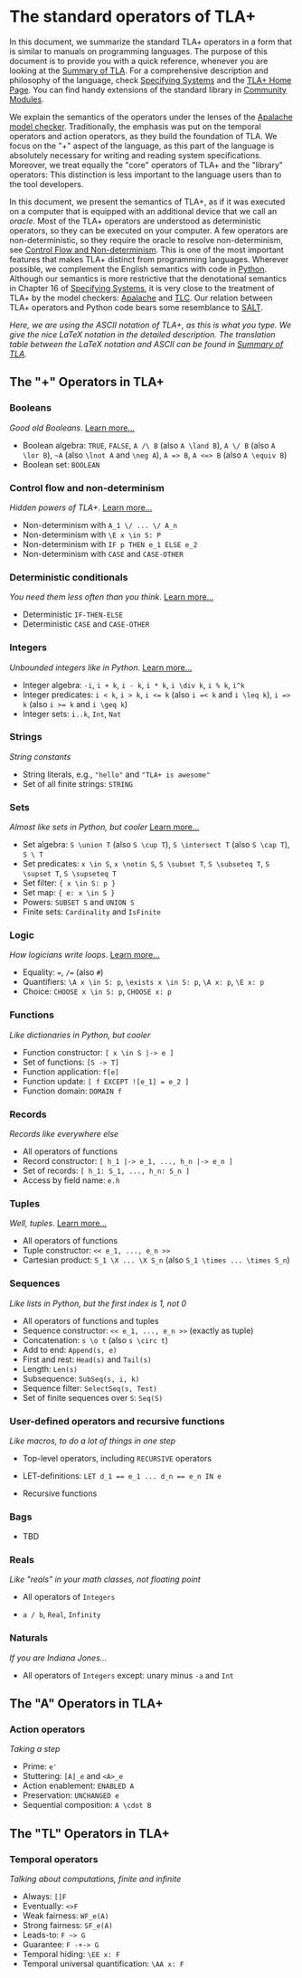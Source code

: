 # The standard operators of TLA+

In this document, we summarize the standard TLA+ operators in a form that is
similar to manuals on programming languages. The purpose of this document is to
provide you with a quick reference, whenever you are looking at the [Summary of
TLA]. For a comprehensive description and philosophy of the language, check
[Specifying Systems] and the [TLA+ Home Page]. You can find handy extensions of
the standard library in [Community Modules].

We explain the semantics of the operators under the lenses of the
[Apalache model checker].  Traditionally, the emphasis was put on the temporal
operators and action operators, as they build the foundation of TLA. We focus
on the "+" aspect of the language, as this part of the language is absolutely
necessary for writing and reading system specifications.  Moreover, we treat
equally the "core" operators of TLA+ and the "library" operators: This
distinction is less important to the language users than to the tool developers.

In this document, we present the semantics of TLA+, as if it was executed on a
computer that is equipped with an additional device that we call an _oracle_.
Most of the TLA+ operators are understood as deterministic operators, so they
can be executed on your computer. A few operators are non-deterministic, so
they require the oracle to resolve non-determinism, see [Control Flow and
Non-determinism]. This is one of the most important features that makes TLA+
distinct from programming languages.  Wherever possible, we complement the
English semantics with code in [Python](https://www.python.org/). Although our
semantics is more restrictive that the denotational semantics in Chapter 16 of
[Specifying Systems], it is very close to the treatment of TLA+ by the model
checkers: [Apalache](https://github.com/informalsystems/apalache) and
[TLC](http://lamport.azurewebsites.net/tla/tools.html). Our relation between
TLA+ operators and Python code bears some resemblance to
[SALT](https://github.com/Viasat/salt).

_Here, we are using the ASCII notation of TLA+, as this is what you
type. We give the nice LaTeX notation in the detailed description.  The
translation table between the LaTeX notation and ASCII can be found in [Summary
of TLA]._

## The "+" Operators in TLA+

### Booleans

_Good old Booleans_. [Learn more...](./booleans.md)

 - Boolean algebra:
    `TRUE`, `FALSE`, `A /\ B` (also `A \land B`), `A \/ B` (also `A \lor B`),
    `~A` (also `\lnot A` and `\neg A`), `A => B`, `A <=> B` (also `A \equiv B`)
 - Boolean set: `BOOLEAN`

### Control flow and non-determinism

 _Hidden powers of TLA+_. [Learn more...](./control-and-nondeterminism.md)

 - Non-determinism with `A_1 \/ ... \/ A_n`
 - Non-determinism with `\E x \in S: P`
 - Non-determinism with `IF p THEN e_1 ELSE e_2`
 - Non-determinism with `CASE` and `CASE-OTHER`

### Deterministic conditionals

 _You need them less often than you think_. [Learn more...](./conditionals.md)

 - Deterministic `IF-THEN-ELSE`
 - Deterministic `CASE` and `CASE-OTHER`

### Integers

_Unbounded integers like in Python._ [Learn more...](./integers.md)

 - Integer algebra: `-i`, `i + k`, `i - k`, `i * k`, `i \div k`, `i % k`, `i^k`
 - Integer predicates: `i < k`, `i > k`, `i <= k` (also `i =< k` and `i \leq k`), 
   `i => k` (also `i >= k` and `i \geq k`)
 - Integer sets: `i..k`, `Int`, `Nat`

### Strings

_String constants_

 - String literals, e.g., `"hello"` and `"TLA+ is awesome"`
 - Set of all finite strings: `STRING`

### Sets

_Almost like sets in Python, but cooler_ [Learn more...](./sets.md)

 - Set algebra:
    `S \union T` (also `S \cup T`), `S \intersect T` (also `S \cap T`), `S \ T`
 - Set predicates:
    `x \in S`, `x \notin S`, `S \subset T`, `S \subseteq T`,
    `S \supset T`, `S \supseteq T`
 - Set filter: `{ x \in S: p }`
 - Set map: `{ e: x \in S }`
 - Powers: `SUBSET S` and `UNION S`
 - Finite sets: `Cardinality` and `IsFinite`

### Logic

_How logicians write loops_. [Learn more...](./logic.md)

 - Equality:
    `=`, `/=` (also `#`)
 - Quantifiers:
    `\A x \in S: p`, `\exists x \in S: p`, `\A x: p`, `\E x: p`
 - Choice:
    `CHOOSE x \in S: p`, `CHOOSE x: p`

### Functions

_Like dictionaries in Python, but cooler_

 - Function constructor: `[ x \in S |-> e ]`
 - Set of functions: `[S -> T]`
 - Function application: `f[e]`
 - Function update: `[ f EXCEPT ![e_1] = e_2 ]`
 - Function domain: `DOMAIN f`

### Records

_Records like everywhere else_

 - All operators of functions
 - Record constructor: `[ h_1 |-> e_1, ..., h_n |-> e_n ]`
 - Set of records: `[ h_1: S_1, ..., h_n: S_n ]`
 - Access by field name: `e.h`

### Tuples

_Well, tuples_. [Learn more...](./tuples.md)

  - All operators of functions
  - Tuple constructor: `<< e_1, ..., e_n >>`
  - Cartesian product: `S_1 \X ... \X S_n` (also `S_1 \times ... \times S_n`)

### Sequences

_Like lists in Python, but the first index is 1, not 0_

  - All operators of functions and tuples
  - Sequence constructor: `<< e_1, ..., e_n >>` (exactly as tuple)
  - Concatenation: `s \o t` (also `s \circ t`)
  - Add to end: `Append(s, e)`
  - First and rest: `Head(s)` and `Tail(s)`
  - Length: `Len(s)`
  - Subsequence: `SubSeq(s, i, k)`
  - Sequence filter: `SelectSeq(s, Test)`
  - Set of finite sequences over `S`: `Seq(S)`

### User-defined operators and recursive functions

_Like macros, to do a lot of things in one step_

 - Top-level operators, including `RECURSIVE` operators

 - LET-definitions: `LET d_1 == e_1 ... d_n == e_n IN e`

 - Recursive functions 

### Bags

  - TBD

### Reals

 _Like "reals" in your math classes, not floating point_

 - All operators of `Integers`

 - `a / b`, `Real`, `Infinity`

### Naturals

 _If you are Indiana Jones..._

 - All operators of `Integers` except: unary minus `-a` and `Int`

## The "A" Operators in TLA+

### Action operators

 _Taking a step_

 - Prime: `e'`
 - Stuttering: `[A]_e` and `<A>_e`
 - Action enablement: `ENABLED A`
 - Preservation: `UNCHANGED e`
 - Sequential composition: `A \cdot B`

## The "TL" Operators in TLA+

### Temporal operators

 _Talking about computations, finite and infinite_
 
 - Always: `[]F`
 - Eventually: `<>F`
 - Weak fairness: `WF_e(A)`
 - Strong fairness: `SF_e(A)`
 - Leads-to: `F ~> G`
 - Guarantee: `F -+-> G`
 - Temporal hiding: `\EE x: F`
 - Temporal universal quantification: `\AA x: F`

[Control Flow and Non-determinism]: ./control-and-nondeterminism.md
[Apalache model checker]: https://github.com/informalsystems/apalache
[TLC model checker]: http://lamport.azurewebsites.net/tla/tools.html
[Summary of TLA]: https://lamport.azurewebsites.net/tla/summary.pdf
[TLA+ Home Page]: http://lamport.azurewebsites.net/tla/tla.html
[Specifying Systems]: http://lamport.azurewebsites.net/tla/book.html?back-link=learning.html#book
[Community Modules]: https://github.com/tlaplus/CommunityModules
[LearnTla.com]: https://learntla.com


